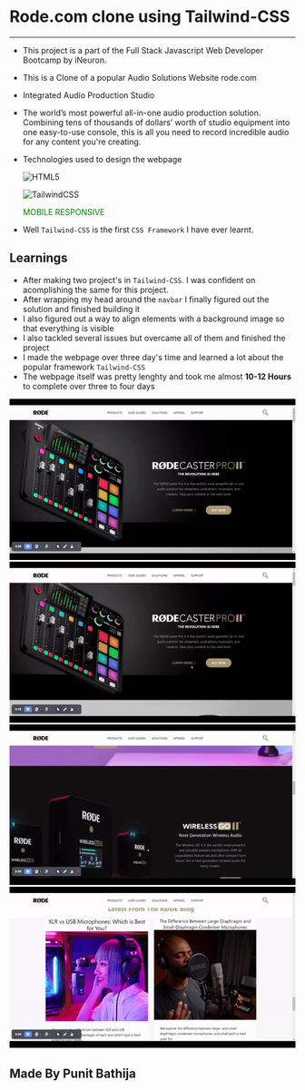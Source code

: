 # Rode.com clone using Tailwind-CSS

---

- This project is a part of the Full Stack Javascript Web   Developer Bootcamp by iNeuron.
- This is a Clone of a popular Audio Solutions Website rode.com
- Integrated Audio Production Studio
- The world’s most powerful all-in-one audio production solution. Combining tens of thousands of dollars’ worth of studio equipment into one easy-to-use console, this is all you need to record incredible audio for any content you're creating.
- Technologies used to design the webpage

  ![HTML5](https://img.shields.io/badge/html5-%23E34F26.svg?style=for-the-badge&logo=html5&logoColor=white)

  ![TailwindCSS](https://img.shields.io/badge/tailwindcss-%2338B2AC.svg?style=for-the-badge&logo=tailwind-css&logoColor=white)

  <p style="color: green">MOBILE RESPONSIVE</p>

- Well `Tailwind-CSS` is the first `CSS Framework` I have ever learnt.

## Learnings

- After making two project's in `Tailwind-CSS`. I was confident on acomplishing the same for this project.
- After wrapping my head around the `navbar` I finally figured out the solution and finished building it
- I also figured out a way to align elements with a background image so that everything is visible
- I also tackled several issues but overcame all of them and finished the project
- I made the webpage over three day's time and learned a lot about the popular framework `Tailwind-CSS`
- The webpage itself was pretty lenghty and took me almost **10-12 Hours** to complete over three to four days

![Gif](./gifOne.gif)
![Gif](./gifTwo.gif)
![Gif](./gifThree.gif)
![Gif](./gifFour.gif)

## Made By Punit Bathija
